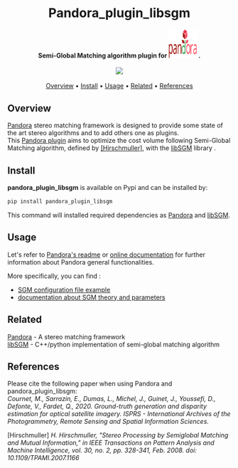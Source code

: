 <h1 align="center"> Pandora_plugin_libsgm </h1>

<h4 align="center">Semi-Global Matching algorithm plugin for <a href="https://github.com/CNES/Pandora"><img src="https://raw.githubusercontent.com/CNES/Pandora/master/doc/sources/Images/logo/logo_typo.svg?inline=false" width="64" height="64"/></a>  .</h4>

<p align="center">
  <a href="https://opensource.org/licenses/Apache-2.0/"><img src="https://img.shields.io/badge/License-Apache%202.0-blue.svg"></a>
</p>

<p align="center">
  <a href="#overview">Overview</a> •
  <a href="#install">Install</a> •
    <a href="#usage">Usage</a> •
  <a href="#related">Related</a> •
  <a href="#references">References</a>
</p>

## Overview

[Pandora](https://github.com/CNES/Pandora) stereo matching framework is designed to provide some state of the art stereo algorithms and to add others one as plugins.  
This [Pandora plugin](https://pandora.readthedocs.io/userguide/plugin.html) aims to optimize the cost volume following Semi-Global Matching algorithm, defined by [[Hirschmuller]](#Hirschmuller), with the [libSGM](https://github.com/CNES/Pandora_libSGM)  library .

## Install

**pandora_plugin_libsgm** is available on Pypi and can be installed by:

```bash
pip install pandora_plugin_libsgm
```

This command will installed required dependencies as [Pandora](https://github.com/CNES/Pandora) and [libSGM](https://github.com/CNES/Pandora_libSGM).

## Usage

Let's refer to [Pandora's readme](https://github.com/CNES/Pandora/blob/master/README.md) or [online documentation](https://cnes.github.io/Pandora/index.html) for further information about Pandora general functionalities. 

More specifically, you can find :
- [SGM configuration file example](https://raw.githubusercontent.com/CNES/Pandora/master/data_samples/json_conf_files/a_semi_global_matching.json)
- [documentation about SGM theory and parameters](https://pandora.readthedocs.io/userguide/plugins/plugin_libsgm.html)


## Related

[Pandora](https://github.com/CNES/Pandora) - A stereo matching framework  
[libSGM](https://github.com/CNES/Pandora_libSGM) - C++/python implementation of semi-global matching algorithm  

## References

Please cite the following paper when using Pandora and pandora_plugin_libsgm:   
*Cournet, M., Sarrazin, E., Dumas, L., Michel, J., Guinet, J., Youssefi, D., Defonte, V., Fardet, Q., 2020. Ground-truth generation and disparity estimation for optical satellite imagery. ISPRS - International Archives of the Photogrammetry, Remote Sensing and Spatial Information Sciences.*

<a id="Hirschmuller">[Hirschmuller]</a> 
*H. Hirschmuller, "Stereo Processing by Semiglobal Matching and Mutual Information," in IEEE Transactions on Pattern Analysis and Machine Intelligence, vol. 30, no. 2, pp. 328-341, Feb. 2008. doi: 10.1109/TPAMI.2007.1166*
